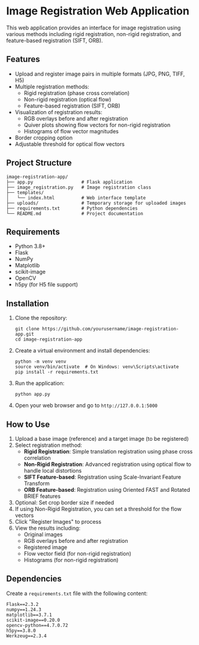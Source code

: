 # Image Registration Web Application

This web application provides an interface for image registration using various methods including rigid registration, non-rigid registration, and feature-based registration (SIFT, ORB).

## Features

- Upload and register image pairs in multiple formats (JPG, PNG, TIFF, H5)
- Multiple registration methods:
  - Rigid registration (phase cross correlation)
  - Non-rigid registration (optical flow)
  - Feature-based registration (SIFT, ORB)
- Visualization of registration results:
  - RGB overlays before and after registration
  - Quiver plots showing flow vectors for non-rigid registration
  - Histograms of flow vector magnitudes
- Border cropping option
- Adjustable threshold for optical flow vectors

## Project Structure

```
image-registration-app/
├── app.py                  # Flask application
├── image_registration.py   # Image registration class
├── templates/
│   └── index.html          # Web interface template
├── uploads/                # Temporary storage for uploaded images
├── requirements.txt        # Python dependencies
└── README.md               # Project documentation
```

## Requirements

- Python 3.8+
- Flask
- NumPy
- Matplotlib
- scikit-image
- OpenCV
- h5py (for H5 file support)

## Installation

1. Clone the repository:
   ```
   git clone https://github.com/yourusername/image-registration-app.git
   cd image-registration-app
   ```

2. Create a virtual environment and install dependencies:
   ```
   python -m venv venv
   source venv/bin/activate  # On Windows: venv\Scripts\activate
   pip install -r requirements.txt
   ```

3. Run the application:
   ```
   python app.py
   ```

4. Open your web browser and go to `http://127.0.0.1:5000`

## How to Use

1. Upload a base image (reference) and a target image (to be registered)
2. Select registration method:
   - **Rigid Registration**: Simple translation registration using phase cross correlation
   - **Non-Rigid Registration**: Advanced registration using optical flow to handle local distortions
   - **SIFT Feature-based**: Registration using Scale-Invariant Feature Transform
   - **ORB Feature-based**: Registration using Oriented FAST and Rotated BRIEF features
3. Optional: Set crop border size if needed
4. If using Non-Rigid Registration, you can set a threshold for the flow vectors
5. Click "Register Images" to process
6. View the results including:
   - Original images
   - RGB overlays before and after registration
   - Registered image
   - Flow vector field (for non-rigid registration)
   - Histograms (for non-rigid registration)

## Dependencies

Create a `requirements.txt` file with the following content:

```
Flask==2.3.2
numpy==1.24.3
matplotlib==3.7.1
scikit-image==0.20.0
opencv-python==4.7.0.72
h5py==3.8.0
Werkzeug==2.3.4
```
